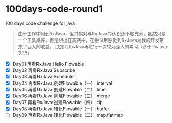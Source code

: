# 100days-code-round1

100 days code challenge for java

> 由于工作中用到RxJava，但其实对与RxJava的认识还不够充分，虽然只是一个工具类库，但是根据在实践中，在尝试用感觉到RxJava为我的开发带来了巨大的收益，
> 决定对RxJava再进行一次较为深入的学习（基于RxJava 3.1.5）

- [X] Day01 再看RxJava:Hello Flowable  
- [x] Day02 再看RxJava:Subscribe  
- [x] Day03 再看RxJava:Scheduler  
- [x] Day04 再看RxJava:创建Flowable（一） interval  
- [x] Day05 再看RxJava:创建Flowable（二） timer  
- [x] Day06 再看RxJava:创建Flowable（三） merge   
- [x] Day07 再看RxJava:创建Flowable（四） zip  
- [x] Day08 再看RxJava:转化Flowable（一） buffer
- [ ] Day09 再看RxJava:转化Flowable（二） map,flatmap
